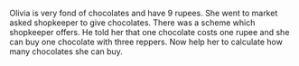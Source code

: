 Olivia is very fond of chocolates and have 9 rupees. She went to market asked shopkeeper to give chocolates. There was a scheme which shopkeeper offers. He told her that one chocolate costs one rupee and she can buy one chocolate with three reppers. Now help her to calculate how many chocolates she can buy.